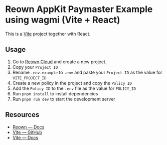 # Reown AppKit Paymaster Example using wagmi (Vite + React)

This is a [Vite](https://vitejs.dev) project together with React.


## Usage

1. Go to [Reown Cloud](https://cloud.reown.com) and create a new project.
2. Copy your `Project ID`
3. Rename `.env.example` to `.env` and paste your `Project ID` as the value for `VITE_PROJECT_ID`
4. Create a new policy in the project and copy the `Policy ID`
5. Add the `Policy ID` to the `.env` file as the value for `POLICY_ID`
6. Run `pnpm install` to install dependencies
7. Run `pnpm run dev` to start the development server

## Resources

- [Reown — Docs](https://docs.reown.com)
- [Vite — GitHub](https://github.com/vitejs/vite)
- [Vite — Docs](https://vitejs.dev/guide/)
